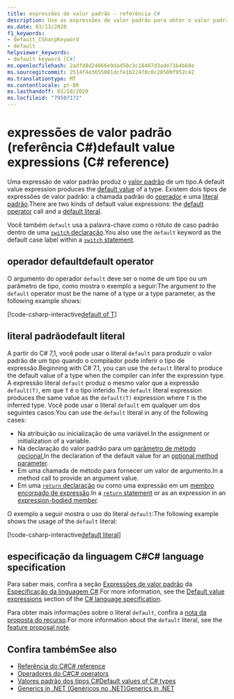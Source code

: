 ```yaml
---
title: expressões de valor padrão - referência C#
description: Use as expressões de valor padrão para obter o valor padrão de um tipo
ms.date: 03/13/2020
f1_keywords:
- default_CSharpKeyword
- default
helpviewer_keywords:
- default keyword [C#]
ms.openlocfilehash: 2adfd8d24066e9dad50c3c18407d3ade71b4b68e
ms.sourcegitcommit: 2514f4e3655081dcfe1b22470c0c28500f952c42
ms.translationtype: MT
ms.contentlocale: pt-BR
ms.lasthandoff: 03/18/2020
ms.locfileid: "79507172"
---
```

# <a name="default-value-expressions-c-reference"></a><span data-ttu-id="a7e7f-103">expressões de valor padrão (referência C#)</span><span class="sxs-lookup"><span data-stu-id="a7e7f-103">default value expressions (C# reference)</span></span>

<span data-ttu-id="a7e7f-104">Uma expressão de valor padrão produz o [valor padrão](../builtin-types/default-values.md) de um tipo.</span><span class="sxs-lookup"><span data-stu-id="a7e7f-104">A default value expression produces the [default value](../builtin-types/default-values.md) of a type.</span></span> <span data-ttu-id="a7e7f-105">Existem dois tipos de expressões de valor padrão: a chamada padrão do [operador](#default-operator) e uma [literal padrão](#default-literal).</span><span class="sxs-lookup"><span data-stu-id="a7e7f-105">There are two kinds of default value expressions: the [default operator](#default-operator) call and a [default literal](#default-literal).</span></span>

<span data-ttu-id="a7e7f-106">Você também `default` usa a palavra-chave como o rótulo de caso padrão dentro de uma [ `switch` declaração](../keywords/switch.md).</span><span class="sxs-lookup"><span data-stu-id="a7e7f-106">You also use the `default` keyword as the default case label within a [`switch` statement](../keywords/switch.md).</span></span>

## <a name="default-operator"></a><span data-ttu-id="a7e7f-107">operador default</span><span class="sxs-lookup"><span data-stu-id="a7e7f-107">default operator</span></span>

<span data-ttu-id="a7e7f-108">O argumento do operador `default` deve ser o nome de um tipo ou um parâmetro de tipo, como mostra o exemplo a seguir:</span><span class="sxs-lookup"><span data-stu-id="a7e7f-108">The argument to the `default` operator must be the name of a type or a type parameter, as the following example shows:</span></span>

[!code-csharp-interactive[default of T](snippets/DefaultOperator.cs#WithOperand)]

## <a name="default-literal"></a><span data-ttu-id="a7e7f-109">literal padrão</span><span class="sxs-lookup"><span data-stu-id="a7e7f-109">default literal</span></span>

<span data-ttu-id="a7e7f-110">A partir do C# 7,1, você pode usar o literal `default` para produzir o valor padrão de um tipo quando o compilador pode inferir o tipo de expressão.</span><span class="sxs-lookup"><span data-stu-id="a7e7f-110">Beginning with C# 7.1, you can use the `default` literal to produce the default value of a type when the compiler can infer the expression type.</span></span> <span data-ttu-id="a7e7f-111">A expressão literal `default` produz o mesmo valor que a expressão `default(T)`, em que `T` é o tipo inferido.</span><span class="sxs-lookup"><span data-stu-id="a7e7f-111">The `default` literal expression produces the same value as the `default(T)` expression where `T` is the inferred type.</span></span> <span data-ttu-id="a7e7f-112">Você pode usar o literal `default` em qualquer um dos seguintes casos:</span><span class="sxs-lookup"><span data-stu-id="a7e7f-112">You can use the `default` literal in any of the following cases:</span></span>

- <span data-ttu-id="a7e7f-113">Na atribuição ou inicialização de uma variável.</span><span class="sxs-lookup"><span data-stu-id="a7e7f-113">In the assignment or initialization of a variable.</span></span>
- <span data-ttu-id="a7e7f-114">Na declaração do valor padrão para um [parâmetro de método opcional.](../../methods.md#optional-parameters-and-arguments)</span><span class="sxs-lookup"><span data-stu-id="a7e7f-114">In the declaration of the default value for an [optional method parameter](../../methods.md#optional-parameters-and-arguments).</span></span>
- <span data-ttu-id="a7e7f-115">Em uma chamada de método para fornecer um valor de argumento.</span><span class="sxs-lookup"><span data-stu-id="a7e7f-115">In a method call to provide an argument value.</span></span>
- <span data-ttu-id="a7e7f-116">Em uma [ `return` declaração](../keywords/return.md) ou como uma expressão em um [membro encorpado de expressão](../../programming-guide/statements-expressions-operators/expression-bodied-members.md).</span><span class="sxs-lookup"><span data-stu-id="a7e7f-116">In a [`return` statement](../keywords/return.md) or as an expression in an [expression-bodied member](../../programming-guide/statements-expressions-operators/expression-bodied-members.md).</span></span>

<span data-ttu-id="a7e7f-117">O exemplo a seguir mostra o uso do literal `default`:</span><span class="sxs-lookup"><span data-stu-id="a7e7f-117">The following example shows the usage of the `default` literal:</span></span>

[!code-csharp-interactive[default literal](snippets/DefaultOperator.cs#DefaultLiteral)]

## <a name="c-language-specification"></a><span data-ttu-id="a7e7f-118">especificação da linguagem C#</span><span class="sxs-lookup"><span data-stu-id="a7e7f-118">C# language specification</span></span>

<span data-ttu-id="a7e7f-119">Para saber mais, confira a seção [Expressões de valor padrão](~/_csharplang/spec/expressions.md#default-value-expressions) da [Especificação da linguagem C#](~/_csharplang/spec/introduction.md).</span><span class="sxs-lookup"><span data-stu-id="a7e7f-119">For more information, see the [Default value expressions](~/_csharplang/spec/expressions.md#default-value-expressions) section of the [C# language specification](~/_csharplang/spec/introduction.md).</span></span>

<span data-ttu-id="a7e7f-120">Para obter mais informações sobre o literal `default`, confira a [nota da proposta do recurso](~/_csharplang/proposals/csharp-7.1/target-typed-default.md).</span><span class="sxs-lookup"><span data-stu-id="a7e7f-120">For more information about the `default` literal, see the [feature proposal note](~/_csharplang/proposals/csharp-7.1/target-typed-default.md).</span></span>

## <a name="see-also"></a><span data-ttu-id="a7e7f-121">Confira também</span><span class="sxs-lookup"><span data-stu-id="a7e7f-121">See also</span></span>

- [<span data-ttu-id="a7e7f-122">Referência do C#</span><span class="sxs-lookup"><span data-stu-id="a7e7f-122">C# reference</span></span>](../index.md)
- [<span data-ttu-id="a7e7f-123">Operadores do C#</span><span class="sxs-lookup"><span data-stu-id="a7e7f-123">C# operators</span></span>](index.md)
- [<span data-ttu-id="a7e7f-124">Valores padrão dos tipos C#</span><span class="sxs-lookup"><span data-stu-id="a7e7f-124">Default values of C# types</span></span>](../builtin-types/default-values.md)
- [<span data-ttu-id="a7e7f-125">Generics in .NET (Genéricos no .NET)</span><span class="sxs-lookup"><span data-stu-id="a7e7f-125">Generics in .NET</span></span>](../../../standard/generics/index.md)
